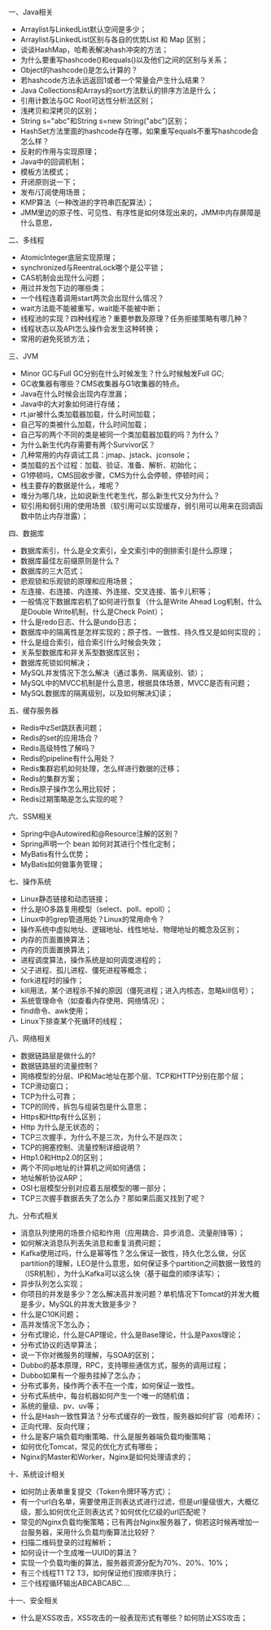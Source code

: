 一、Java相关

- Arraylist与LinkedList默认空间是多少；
- Arraylist与LinkedList区别与各自的优势List 和 Map 区别；
- 谈谈HashMap，哈希表解决hash冲突的方法；
- 为什么要重写hashcode()和equals()以及他们之间的区别与关系；
- Object的hashcode()是怎么计算的？
- 若hashcode方法永远返回1或者一个常量会产生什么结果？
- Java Collections和Arrays的sort方法默认的排序方法是什么；
- 引用计数法与GC Root可达性分析法区别；
- 浅拷贝和深拷贝的区别；
- String s="abc"和String s=new String("abc")区别；
- HashSet方法里面的hashcode存在哪，如果重写equals不重写hashcode会怎么样？
- 反射的作用与实现原理；
- Java中的回调机制；
- 模板方法模式；
- 开闭原则说一下；
- 发布/订阅使用场景；
- KMP算法（一种改进的字符串匹配算法）；
- JMM里边的原子性、可见性、有序性是如何体现出来的，JMM中内存屏障是什么意思，

二、多线程

- AtomicInteger底层实现原理；
- synchronized与ReentraLock哪个是公平锁；
- CAS机制会出现什么问题；
- 用过并发包下边的哪些类；
- 一个线程连着调用start两次会出现什么情况？
- wait方法能不能被重写，wait能不能被中断；
- 线程池的实现？四种线程池？重要参数及原理？任务拒接策略有哪几种？
- 线程状态以及API怎么操作会发生这种转换；
- 常用的避免死锁方法；

三、JVM

- Minor GC与Full GC分别在什么时候发生？什么时候触发Full GC;
- GC收集器有哪些？CMS收集器与G1收集器的特点。
- Java在什么时候会出现内存泄漏；
- Java中的大对象如何进行存储；
- rt.jar被什么类加载器加载，什么时间加载；
- 自己写的类被什么加载，什么时间加载；
- 自己写的两个不同的类是被同一个类加载器加载的吗？为什么？
- 为什么新生代内存需要有两个Survivor区？
- 几种常用的内存调试工具：jmap、jstack、jconsole；
- 类加载的五个过程：加载、验证、准备、解析、初始化；
- G1停顿吗，CMS回收步骤，CMS为什么会停顿，停顿时间；
- 栈主要存的数据是什么，堆呢？
- 堆分为哪几块，比如说新生代老生代，那么新生代又分为什么？
- 软引用和弱引用的使用场景（软引用可以实现缓存，弱引用可以用来在回调函数中防止内存泄露）；

四、数据库

- 数据库索引，什么是全文索引，全文索引中的倒排索引是什么原理；
- 数据库最佳左前缀原则是什么？
- 数据库的三大范式；
- 悲观锁和乐观锁的原理和应用场景；
- 左连接、右连接、内连接、外连接、交叉连接、笛卡儿积等；
- 一般情况下数据库宕机了如何进行恢复（什么是Write Ahead Log机制，什么是Double Write机制，什么是Check Point）；
- 什么是redo日志、什么是undo日志；
- 数据库中的隔离性是怎样实现的；原子性、一致性、持久性又是如何实现的；
- 什么是组合索引，组合索引什么时候会失效；
- 关系型数据库和非关系型数据库区别；
- 数据库死锁如何解决；
- MySQL并发情况下怎么解决（通过事务、隔离级别、锁）；
- MySQL中的MVCC机制是什么意思，根据具体场景，MVCC是否有问题；
- MySQL数据库的隔离级别，以及如何解决幻读；

五、缓存服务器

- Redis中zSet跳跃表问题；
- Redis的set的应用场合？
- Redis高级特性了解吗？
- Redis的pipeline有什么用处？
- Redis集群宕机如何处理，怎么样进行数据的迁移；
- Redis的集群方案；
- Redis原子操作怎么用比较好；
- Redis过期策略是怎么实现的呢？

六、SSM相关

- Spring中@Autowired和@Resource注解的区别？
- Spring声明一个 bean 如何对其进行个性化定制；
- MyBatis有什么优势；
- MyBatis如何做事务管理；

七、操作系统

- Linux静态链接和动态链接；
- 什么是IO多路复用模型（select、poll、epoll）；
- Linux中的grep管道用处？Linux的常用命令？
- 操作系统中虚拟地址、逻辑地址、线性地址、物理地址的概念及区别；
- 内存的页面置换算法；
- 内存的页面置换算法；
- 进程调度算法，操作系统是如何调度进程的；
- 父子进程、孤儿进程、僵死进程等概念；
- fork进程时的操作；
- kill用法，某个进程杀不掉的原因（僵死进程；进入内核态，忽略kill信号）；
- 系统管理命令（如查看内存使用、网络情况）；
- find命令、awk使用；
- Linux下排查某个死循环的线程；

八、网络相关

- 数据链路层是做什么的?
- 数据链路层的流量控制？
- 网络模型的分层、IP和Mac地址在那个层、TCP和HTTP分别在那个层；
- TCP滑动窗口；
- TCP为什么可靠；
- TCP的同传，拆包与组装包是什么意思；
- Https和Http有什么区别；
- Http 为什么是无状态的；
- TCP三次握手，为什么不是三次，为什么不是四次；
- TCP的拥塞控制、流量控制详细说明？
- Http1.0和Http2.0的区别；
- 两个不同ip地址的计算机之间如何通信；
- 地址解析协议ARP；
- OSI七层模型分别对应着五层模型的哪一部分；
- TCP三次握手数据丢失了怎么办？那如果后面又找到了呢？

九、分布式相关

- 消息队列使用的场景介绍和作用（应用耦合、异步消息、流量削锋等）；
- 如何解决消息队列丢失消息和重复消费问题；
- Kafka使用过吗，什么是幂等性？怎么保证一致性，持久化怎么做，分区partition的理解，LEO是什么意思，如何保证多个partition之间数据一致性的（ISR机制），为什么Kafka可以这么快（基于磁盘的顺序读写）；
- 异步队列怎么实现；
- 你项目的并发是多少？怎么解决高并发问题？单机情况下Tomcat的并发大概是多少，MySQL的并发大致是多少？
- 什么是C10K问题；
- 高并发情况下怎么办；
- 分布式理论，什么是CAP理论，什么是Base理论，什么是Paxos理论；
- 分布式协议的选举算法；
- 说一下你对微服务的理解，与SOA的区别；
- Dubbo的基本原理，RPC，支持哪些通信方式，服务的调用过程；
- Dubbo如果有一个服务挂掉了怎么办；
- 分布式事务，操作两个表不在一个库，如何保证一致性。
- 分布式系统中，每台机器如何产生一个唯一的随机值；
- 系统的量级、pv、uv等；
- 什么是Hash一致性算法？分布式缓存的一致性，服务器如何扩容（哈希环）；
- 正向代理、反向代理；
- 什么是客户端负载均衡策略、什么是服务器端负载均衡策略；
- 如何优化Tomcat，常见的优化方式有哪些；
- Nginx的Master和Worker，Nginx是如何处理请求的；

十、系统设计相关

- 如何防止表单重复提交（Token令牌环等方式）；
- 有一个url白名单，需要使用正则表达式进行过滤，但是url量级很大，大概亿级，那么如何优化正则表达式？如何优化亿级的url匹配呢？
- 常见的Nginx负载均衡策略；已有两台Nginx服务器了，倘若这时候再增加一台服务器，采用什么负载均衡算法比较好？
- 扫描二维码登录的过程解析；
- 如何设计一个生成唯一UUID的算法？
- 实现一个负载均衡的算法，服务器资源分配为70%、20%、10%；
- 有三个线程T1 T2 T3，如何保证他们按顺序执行；
- 三个线程循环输出ABCABCABC....

十一、安全相关

- 什么是XSS攻击，XSS攻击的一般表现形式有哪些？如何防止XSS攻击；